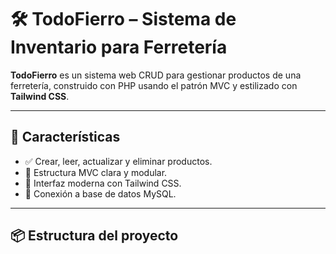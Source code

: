 # 🛠️ TodoFierro – Sistema de Inventario para Ferretería

**TodoFierro** es un sistema web CRUD para gestionar productos de una ferretería, construido con PHP usando el patrón MVC y estilizado con **Tailwind CSS**.

---

## 🚀 Características

- ✅ Crear, leer, actualizar y eliminar productos.
- 📁 Estructura MVC clara y modular.
- 🎨 Interfaz moderna con Tailwind CSS.
- 🐘 Conexión a base de datos MySQL.

---

## 📦 Estructura del proyecto


